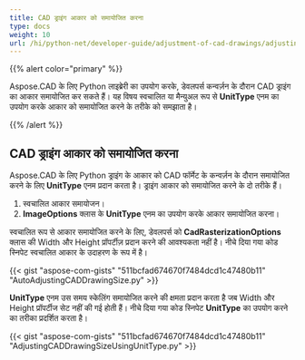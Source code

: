 ```yaml
---
title: CAD ड्राइंग आकार को समायोजित करना
type: docs
weight: 10
url: /hi/python-net/developer-guide/adjustment-of-cad-drawings/adjusting-cad-drawing-size/
---
```


{{% alert color="primary" %}}

Aspose.CAD के लिए Python लाइब्रेरी का उपयोग करके, डेवलपर्स कन्वर्ज़न के दौरान CAD ड्राइंग का आकार समायोजित कर सकते हैं। यह विषय स्वचालित या मैन्युअल रूप से **UnitType** एनम का उपयोग करके आकार को समायोजित करने के तरीके को समझाता है।

{{% /alert %}}

## **CAD ड्राइंग आकार को समायोजित करना**

Aspose.CAD के लिए Python ड्राइंग के आकार को CAD फॉर्मेट के कन्वर्ज़न के दौरान समायोजित करने के लिए **UnitType** एनम प्रदान करता है। ड्राइंग आकार को समायोजित करने के दो तरीके हैं।

1. स्वचालित आकार समायोजन।
2. **ImageOptions** क्लास के **UnitType** एनम का उपयोग करके आकार समायोजित करना।

स्वचालित रूप से आकार समायोजित करने के लिए, डेवलपर्स को **CadRasterizationOptions** क्लास की Width और Height प्रॉपर्टीज़ प्रदान करने की आवश्यकता नहीं है। नीचे दिया गया कोड स्निपेट स्वचालित आकार के उदाहरण के रूप में है।

{{< gist "aspose-com-gists" "511bcfad674670f7484dcd1c47480b11" "AutoAdjustingCADDrawingSize.py" >}}

**UnitType** एनम उस समय स्केलिंग समायोजित करने की क्षमता प्रदान करता है जब Width और Height प्रॉपर्टीज सेट नहीं की गई होती हैं। नीचे दिया गया कोड स्निपेट **UnitType** का उपयोग करने का तरीका प्रदर्शित करता है।

{{< gist "aspose-com-gists" "511bcfad674670f7484dcd1c47480b11" "AdjustingCADDrawingSizeUsingUnitType.py" >}}

